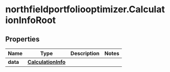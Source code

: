 # northfieldportfoliooptimizer.CalculationInfoRoot

## Properties

Name | Type | Description | Notes
------------ | ------------- | ------------- | -------------
**data** | [**CalculationInfo**](CalculationInfo.md) |  | 


